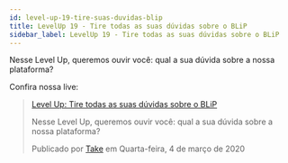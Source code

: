 ```yaml
---
id: level-up-19-tire-suas-duvidas-blip
title: LevelUp 19 - Tire todas as suas dúvidas sobre o BLiP
sidebar_label: LevelUp 19 - Tire todas as suas dúvidas sobre o BLiP
---
```


Nesse Level Up, queremos ouvir você: qual a sua dúvida sobre a nossa plataforma?

Confira nossa live:

<div id="fb-root"></div>
  <script async defer src="https://connect.facebook.net/en_US/sdk.js#xfbml=1&version=v3.2"></script>

<div class="fb-video" data-href="https://www.facebook.com/171658659542113/videos/2804006866343423/" data-width="1000" data-show-text="true"><blockquote cite="https://developers.facebook.com/talktotake/videos/2804006866343423/" class="fb-xfbml-parse-ignore"><a href="https://developers.facebook.com/talktotake/videos/2804006866343423/">Level Up: Tire todas as suas dúvidas sobre o BLiP</a><p>Nesse Level Up, queremos ouvir você: qual a sua dúvida sobre a nossa plataforma?</p>Publicado por <a href="https://www.facebook.com/talktotake/">Take</a> em Quarta-feira, 4 de março de 2020</blockquote></div>